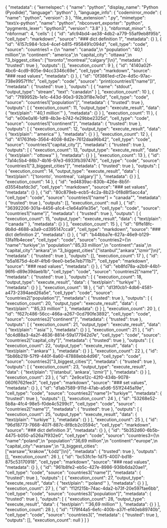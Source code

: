{
  "metadata": {
    "kernelspec": {
      "name": "python",
      "display_name": "Python (Pyodide)",
      "language": "python"
    },
    "language_info": {
      "codemirror_mode": {
        "name": "python",
        "version": 3
      },
      "file_extension": ".py",
      "mimetype": "text/x-python",
      "name": "python",
      "nbconvert_exporter": "python",
      "pygments_lexer": "ipython3",
      "version": "3.8"
    }
  },
  "nbformat_minor": 5,
  "nbformat": 4,
  "cells": [
    {
      "id": "afc94bd4-ae38-4db2-a779-55af9eb8f95b",
      "cell_type": "markdown",
      "source": "### dict definition 1",
      "metadata": {}
    },
    {
      "id": "4157c984-1cb4-4cef-b815-f958491c094d",
      "cell_type": "code",
      "source": "countries1 = {\n    \"name\": \"canada\",\n    \"population\": \"40,1 million\",\n    \"continent\": \"america\",\n    \"capital_city\": \"ottawa\",\n    \"3_biggest_cities\": [\"toronto\",\"montreal\",\"calgary\"]\n}",
      "metadata": {
        "trusted": true
      },
      "outputs": [],
      "execution_count": 9
    },
    {
      "id": "4140a02f-4bc6-4cd9-805e-94cc3346c69e",
      "cell_type": "markdown",
      "source": "### read values",
      "metadata": {}
    },
    {
      "id": "0f3861ed-cf2e-4d5c-97ac-738e9957f1fc",
      "cell_type": "code",
      "source": "print(countries1[\"name\"])",
      "metadata": {
        "trusted": true
      },
      "outputs": [
        {
          "name": "stdout",
          "output_type": "stream",
          "text": "canada\n"
        }
      ],
      "execution_count": 10
    },
    {
      "id": "7f89952b-1e1c-443d-90e3-92b3f18e7e0d",
      "cell_type": "code",
      "source": "countries1[\"population\"]",
      "metadata": {
        "trusted": true
      },
      "outputs": [
        {
          "execution_count": 11,
          "output_type": "execute_result",
          "data": {
            "text/plain": "'40,1 million'"
          },
          "metadata": {}
        }
      ],
      "execution_count": 11
    },
    {
      "id": "e00e0a16-1df8-4b3e-b742-fe29bbe2325d",
      "cell_type": "code",
      "source": "countries1[\"continent\"]",
      "metadata": {
        "trusted": true
      },
      "outputs": [
        {
          "execution_count": 12,
          "output_type": "execute_result",
          "data": {
            "text/plain": "'america'"
          },
          "metadata": {}
        }
      ],
      "execution_count": 12
    },
    {
      "id": "41763feb-3564-4008-8d2e-7612daa96b42",
      "cell_type": "code",
      "source": "countries1[\"capital_city\"]",
      "metadata": {
        "trusted": true
      },
      "outputs": [
        {
          "execution_count": 13,
          "output_type": "execute_result",
          "data": {
            "text/plain": "'ottowa'"
          },
          "metadata": {}
        }
      ],
      "execution_count": 13
    },
    {
      "id": "7a14c5b4-86b7-4b16-97e3-6933fb397476",
      "cell_type": "code",
      "source": "countries1[\"3_biggest_cities\"]",
      "metadata": {
        "trusted": true
      },
      "outputs": [
        {
          "execution_count": 14,
          "output_type": "execute_result",
          "data": {
            "text/plain": "['toronto', 'montreal', 'calgary']"
          },
          "metadata": {}
        }
      ],
      "execution_count": 14
    },
    {
      "id": "ed4839ac-830b-426e-8b5f-d3554bafdc3d",
      "cell_type": "markdown",
      "source": "### set values",
      "metadata": {}
    },
    {
      "id": "80c879eb-ecb5-4c2a-8b23-0f8d8f5acc4a",
      "cell_type": "code",
      "source": "countries1[\"name\"] = \"canada\"",
      "metadata": {
        "trusted": true
      },
      "outputs": [],
      "execution_count": null
    },
    {
      "id": "36392206-301a-4456-a1c4-c1e64a91e35e",
      "cell_type": "code",
      "source": "countries1[\"name\"]",
      "metadata": {
        "trusted": true
      },
      "outputs": [
        {
          "execution_count": 15,
          "output_type": "execute_result",
          "data": {
            "text/plain": "'canada'"
          },
          "metadata": {}
        }
      ],
      "execution_count": 15
    },
    {
      "id": "6ffe18fc-9b8d-4688-a3a9-cd395147cca9",
      "cell_type": "markdown",
      "source": "### dict definition 2",
      "metadata": {}
    },
    {
      "id": "b44bba7e-627a-46e9-b129-13fa1fb4ecee",
      "cell_type": "code",
      "source": "countries2={\n    \"name\":\"turkiye\",\n    \"population\":\"85,33 million\",\n    \"continent\":\"asia\",\n    \"capital_city\":\"ankara\",\n    \"3_biggest_cities\":[\"istanbul\",\"ankara\",\"izmir\"]\n}",
      "metadata": {
        "trusted": true
      },
      "outputs": [],
      "execution_count": 17
    },
    {
      "id": "b5a1675d-4c4f-4fb6-9ee0-be5e7eb711b7",
      "cell_type": "markdown",
      "source": "### read values",
      "metadata": {}
    },
    {
      "id": "eb8fd78a-a2b9-44b1-96f6-d89e39daeb1b",
      "cell_type": "code",
      "source": "countries2[\"name\"]",
      "metadata": {
        "trusted": true
      },
      "outputs": [
        {
          "execution_count": 18,
          "output_type": "execute_result",
          "data": {
            "text/plain": "'turkiye'"
          },
          "metadata": {}
        }
      ],
      "execution_count": 18
    },
    {
      "id": "d13f0cb1-4db6-4581-a473-2394aed26a5e",
      "cell_type": "code",
      "source": "countries2[\"population\"]",
      "metadata": {
        "trusted": true
      },
      "outputs": [
        {
          "execution_count": 20,
          "output_type": "execute_result",
          "data": {
            "text/plain": "'85,33 million'"
          },
          "metadata": {}
        }
      ],
      "execution_count": 20
    },
    {
      "id": "f627c486-56cc-466a-a267-0cd790fe3892",
      "cell_type": "code",
      "source": "countries2[\"continent\"]",
      "metadata": {
        "trusted": true
      },
      "outputs": [
        {
          "execution_count": 21,
          "output_type": "execute_result",
          "data": {
            "text/plain": "'asia'"
          },
          "metadata": {}
        }
      ],
      "execution_count": 21
    },
    {
      "id": "dc4d88a3-4a2f-4636-8814-59a177942d7e",
      "cell_type": "code",
      "source": "countries2[\"capital_city\"]",
      "metadata": {
        "trusted": true
      },
      "outputs": [
        {
          "execution_count": 22,
          "output_type": "execute_result",
          "data": {
            "text/plain": "'ankara'"
          },
          "metadata": {}
        }
      ],
      "execution_count": 22
    },
    {
      "id": "5b86b219-57f9-440f-8a60-47888ebb4d96",
      "cell_type": "code",
      "source": "countries2[\"3_biggest_cities\"]",
      "metadata": {
        "trusted": true
      },
      "outputs": [
        {
          "execution_count": 23,
          "output_type": "execute_result",
          "data": {
            "text/plain": "['istanbul', 'ankara', 'izmir']"
          },
          "metadata": {}
        }
      ],
      "execution_count": 23
    },
    {
      "id": "2e9ce12c-42f0-434b-9078-060f6762fee3",
      "cell_type": "markdown",
      "source": "### set values",
      "metadata": {}
    },
    {
      "id": "d1ab7589-911d-47ab-a5d6-551f2445a19e",
      "cell_type": "code",
      "source": "countries2[\"name\"]=\"turkiye\"",
      "metadata": {
        "trusted": true
      },
      "outputs": [],
      "execution_count": 24
    },
    {
      "id": "53268e52-5b8a-4fc4-98e5-f0de4c5299c1",
      "cell_type": "code",
      "source": "countries2[\"name\"]",
      "metadata": {
        "trusted": true
      },
      "outputs": [
        {
          "execution_count": 25,
          "output_type": "execute_result",
          "data": {
            "text/plain": "'turkiye'"
          },
          "metadata": {}
        }
      ],
      "execution_count": 25
    },
    {
      "id": "96d18773-7668-407f-887c-8f8cb2c0594c",
      "cell_type": "markdown",
      "source": "### dict definition 3",
      "metadata": {}
    },
    {
      "id": "5b352d60-6b5b-4475-b050-a526a7f932e0",
      "cell_type": "code",
      "source": "countries3={\n    \"name\":\"poland\",\n    \"population\":\"36,69 million\",\n    \"continent\":\"europe\",\n    \"capital_city\":\"warsaw\",\n    \"3_biggest_cities\":[\"warsaw\",\"krakow\",\"Łódź\"]\n}",
      "metadata": {
        "trusted": true
      },
      "outputs": [],
      "execution_count": 26
    },
    {
      "id": "bc53fc1e-1d75-4007-bd18-875c53170918",
      "cell_type": "markdown",
      "source": "### read values",
      "metadata": {}
    },
    {
      "id": "961b8fe2-eb5c-427e-8986-936b6da20ae1",
      "cell_type": "code",
      "source": "countries3[\"name\"]",
      "metadata": {
        "trusted": true
      },
      "outputs": [
        {
          "execution_count": 27,
          "output_type": "execute_result",
          "data": {
            "text/plain": "'poland'"
          },
          "metadata": {}
        }
      ],
      "execution_count": 27
    },
    {
      "id": "f12f215b-74ac-4da2-b73f-20e597fae6bb",
      "cell_type": "code",
      "source": "countries3[\"population\"]",
      "metadata": {
        "trusted": true
      },
      "outputs": [
        {
          "execution_count": 28,
          "output_type": "execute_result",
          "data": {
            "text/plain": "'36,69 million'"
          },
          "metadata": {}
        }
      ],
      "execution_count": 28
    },
    {
      "id": "179f44a5-6efc-400b-a37f-ef40eb89740b",
      "cell_type": "code",
      "source": "countries3[",
      "metadata": {
        "trusted": true
      },
      "outputs": [],
      "execution_count": null
    }
  ]
}